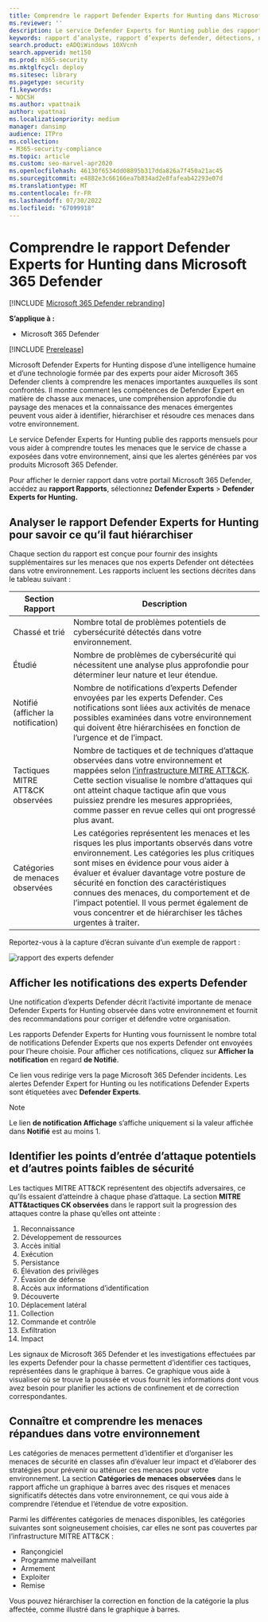 ```yaml
---
title: Comprendre le rapport Defender Experts for Hunting dans Microsoft 365 Defender
ms.reviewer: ''
description: Le service Defender Experts for Hunting publie des rapports mensuels pour vous aider à comprendre toutes les menaces que le service de chasse a exposées dans votre environnement.
keywords: rapport d’analyste, rapport d’experts defender, détections, notifications d’experts defender, chasse, notifications, catégories de menaces, rapports de chasse
search.product: eADQiWindows 10XVcnh
search.appverid: met150
ms.prod: m365-security
ms.mktglfcycl: deploy
ms.sitesec: library
ms.pagetype: security
f1.keywords:
- NOCSH
ms.author: vpattnaik
author: vpattnai
ms.localizationpriority: medium
manager: dansimp
audience: ITPro
ms.collection:
- M365-security-compliance
ms.topic: article
ms.custom: seo-marvel-apr2020
ms.openlocfilehash: 46130f6534dd08895b317dda826a7f450a21ac45
ms.sourcegitcommit: e4882e3c66166ea7b834ad2e8fafeab42293e07d
ms.translationtype: MT
ms.contentlocale: fr-FR
ms.lasthandoff: 07/30/2022
ms.locfileid: "67099918"
---
```

# <a name="understand-the-defender-experts-for-hunting-report-in-microsoft-365-defender"></a>Comprendre le rapport Defender Experts for Hunting dans Microsoft 365 Defender

[!INCLUDE [Microsoft 365 Defender rebranding](../includes/microsoft-defender.md)]

**S’applique à :**

- Microsoft 365 Defender

[!INCLUDE [Prerelease](../includes/prerelease.md)]

Microsoft Defender Experts for Hunting dispose d’une intelligence humaine et d’une technologie formée par des experts pour aider Microsoft 365 Defender clients à comprendre les menaces importantes auxquelles ils sont confrontés. Il montre comment les compétences de Defender Expert en matière de chasse aux menaces, une compréhension approfondie du paysage des menaces et la connaissance des menaces émergentes peuvent vous aider à identifier, hiérarchiser et résoudre ces menaces dans votre environnement. 

Le service Defender Experts for Hunting publie des rapports mensuels pour vous aider à comprendre toutes les menaces que le service de chasse a exposées dans votre environnement, ainsi que les alertes générées par vos produits Microsoft 365 Defender.

Pour afficher le dernier rapport dans votre portail Microsoft 365 Defender, accédez au **rapport Rapports**, sélectionnez **Defender Experts** > **Defender Experts for Hunting.**

## <a name="scan-the-defender-experts-for-hunting-report-to-know-what-to-prioritize"></a>Analyser le rapport Defender Experts for Hunting pour savoir ce qu’il faut hiérarchiser

Chaque section du rapport est conçue pour fournir des insights supplémentaires sur les menaces que nos experts Defender ont détectées dans votre environnement. Les rapports incluent les sections décrites dans le tableau suivant :

| Section Rapport | Description |
|--|--|
| Chassé et trié | Nombre total de problèmes potentiels de cybersécurité détectés dans votre environnement. |
| Étudié | Nombre de problèmes de cybersécurité qui nécessitent une analyse plus approfondie pour déterminer leur nature et leur étendue. |
| Notifié (afficher la notification) | Nombre de notifications d’experts Defender envoyées par les experts Defender. Ces notifications sont liées aux activités de menace possibles examinées dans votre environnement qui doivent être hiérarchisées en fonction de l’urgence et de l’impact. |
| Tactiques MITRE ATT&CK observées | Nombre de tactiques et de techniques d’attaque observées dans votre environnement et mappées selon [l’infrastructure MITRE ATT&CK](https://attack.mitre.org/). Cette section visualise le nombre d’attaques qui ont atteint chaque tactique afin que vous puissiez prendre les mesures appropriées, comme passer en revue celles qui ont progressé plus avant. |
| Catégories de menaces observées | Les catégories représentent les menaces et les risques les plus importants observés dans votre environnement. Les catégories les plus critiques sont mises en évidence pour vous aider à évaluer et évaluer davantage votre posture de sécurité en fonction des caractéristiques connues des menaces, du comportement et de l’impact potentiel. Il vous permet également de vous concentrer et de hiérarchiser les tâches urgentes à traiter. |

Reportez-vous à la capture d’écran suivante d’un exemple de rapport :

![rapport des experts defender](../../media/mte/defender-experts-report.png)

## <a name="view-defender-experts-notifications"></a>Afficher les notifications des experts Defender

Une notification d’experts Defender décrit l’activité importante de menace Defender Experts for Hunting observée dans votre environnement et fournit des recommandations pour corriger et défendre votre organisation.

Les rapports Defender Experts for Hunting vous fournissent le nombre total de notifications Defender Experts que nos experts Defender ont envoyées pour l’heure choisie. Pour afficher ces notifications, cliquez sur **Afficher la notification** en regard **de Notifié**.

Ce lien vous redirige vers la page Microsoft 365 Defender incidents. Les alertes Defender Expert for Hunting ou les notifications Defender Experts sont étiquetées avec **Defender Experts**.

> [!NOTE]
> Le lien **de notification Affichage** s’affiche uniquement si la valeur affichée dans **Notifié** est au moins 1.

## <a name="identify-potential-attack-entry-points-and-other-security-weak-spots"></a>Identifier les points d’entrée d’attaque potentiels et d’autres points faibles de sécurité

Les tactiques MITRE ATT&CK représentent des objectifs adversaires, ce qu’ils essaient d’atteindre à chaque phase d’attaque. La section **MITRE ATT&tactiques CK observées** dans le rapport suit la progression des attaques contre la phase qu’elles ont atteinte :

1.  Reconnaissance
2.  Développement de ressources
3.  Accès initial
4.  Exécution   
3.  Persistance 
4.  Élévation des privilèges    
5.  Évasion de défense 
6.  Accès aux informations d’identification
7.  Découverte
8.  Déplacement latéral    
9.  Collection
10. Commande et contrôle
11. Exfiltration    
12. Impact

Les signaux de Microsoft 365 Defender et les investigations effectuées par les experts Defender pour la chasse permettent d’identifier ces tactiques, représentées dans le graphique à barres. Ce graphique vous aide à visualiser où se trouve la poussée et vous fournit les informations dont vous avez besoin pour planifier les actions de confinement et de correction correspondantes.

## <a name="know-and-understand-the-prevalent-threats-in-your-environment"></a>Connaître et comprendre les menaces répandues dans votre environnement

Les catégories de menaces permettent d’identifier et d’organiser les menaces de sécurité en classes afin d’évaluer leur impact et d’élaborer des stratégies pour prévenir ou atténuer ces menaces pour votre environnement. La section **Catégories de menaces observées** dans le rapport affiche un graphique à barres avec des risques et menaces significatifs détectés dans votre environnement, ce qui vous aide à comprendre l’étendue et l’étendue de votre exposition.

Parmi les différentes catégories de menaces disponibles, les catégories suivantes sont soigneusement choisies, car elles ne sont pas couvertes par l’infrastructure MITRE ATT&CK :

- Rançongiciel
- Programme malveillant
- Armement
- Exploiter
- Remise

Vous pouvez hiérarchiser la correction en fonction de la catégorie la plus affectée, comme illustré dans le graphique à barres.
